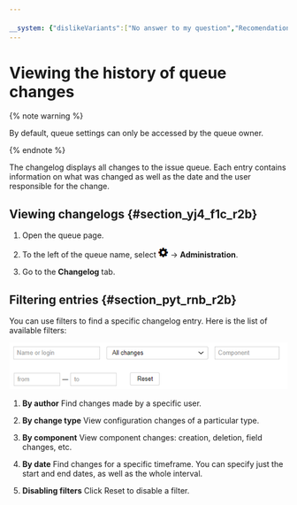 ```yaml
---

__system: {"dislikeVariants":["No answer to my question","Recomendations didn't help","The content doesn't match title","Other"]}
---
```

# Viewing the history of queue changes

{% note warning %}

By default, queue settings can only be accessed by the queue owner.

{% endnote %}

The changelog displays all changes to the issue queue. Each entry contains information on what was changed as well as the date and the user responsible for the change.

## Viewing changelogs {#section_yj4_f1c_r2b}

1. Open the queue page.

1. To the left of the queue name, select ![](../../_assets/tracker/icon-settings.png) → **Administration**.

1. Go to the **Changelog** tab.

## Filtering entries {#section_pyt_rnb_r2b}

You can use filters to find a specific changelog entry. Here is the list of available filters:

![image](../../_assets/tracker/queue-history.png)

1. **By author**
Find changes made by a specific user.

1. **By change type**
View configuration changes of a particular type.

1. **By component**
View component changes: creation, deletion, field changes, etc.

1. **By date**
Find changes for a specific timeframe. You can specify just the start and end dates, as well as the whole interval.

1. **Disabling filters**
Click Reset to disable a filter.
